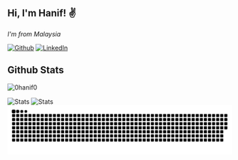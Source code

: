 ## Hi, I'm Hanif! :v:

<p><em>I'm from Malaysia</em></p>

<a href="https://github.com/0hanif0" target="_blank"><img src="https://img.shields.io/badge/GitHub-100000?style=for-the-badge&logo=github&logoColor=white&style=flat-square" alt="Github"></a>
<a href="https://www.linkedin.com/in/muhamad-hanif-zulkifli/" target="_blank"><img src="https://img.shields.io/badge/LinkedIn-0077B5?style=for-the-badge&logo=linkedin&logoColor=white&style=flat-square" alt="LinkedIn"></a>


## Github Stats
<p align=left><img src="https://komarev.com/ghpvc/?username=0hanif0&label=Profile%20views&color=brightgreen&style=flat" alt="0hanif0"></p>


<img src="https://github-readme-stats.vercel.app/api/top-langs/?username=0hanif0" alt="Stats" align="center" />
<img src="https://github-readme-stats.vercel.app/api?username=0hanif0&show_icons=true" alt="Stats" align="center" />

<img align="center" src="https://raw.githubusercontent.com/0hanif0/0hanif0/master/snake.svg" alt="GIF" />

